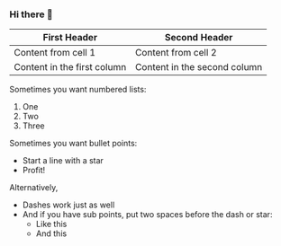 ### Hi there 👋
First Header | Second Header
------------ | -------------
Content from cell 1 | Content from cell 2
Content in the first column | Content in the second column
Sometimes you want numbered lists:

1. One
2. Two
3. Three

Sometimes you want bullet points:

* Start a line with a star
* Profit!

Alternatively,

- Dashes work just as well
- And if you have sub points, put two spaces before the dash or star:
  - Like this
  - And this
